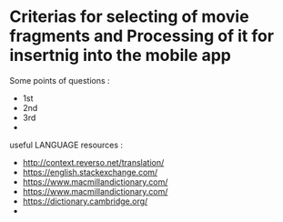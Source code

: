 # Criterias for selecting of movie fragments  and  Processing of it for insertnig into the mobile app #

Some points of questions :
- 1st
- 2nd
- 3rd
- 

useful LANGUAGE resources :
- http://context.reverso.net/translation/
- https://english.stackexchange.com/
- https://www.macmillandictionary.com/
- https://www.macmillandictionary.com/
- https://dictionary.cambridge.org/
- 
